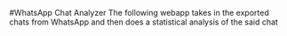 #WhatsApp Chat Analyzer
The following webapp takes in the exported chats from WhatsApp and then does a statistical analysis of the said chat
